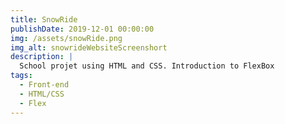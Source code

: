 ```yaml
---
title: SnowRide
publishDate: 2019-12-01 00:00:00
img: /assets/snowRide.png
img_alt: snowrideWebsiteScreenshort
description: |
  School projet using HTML and CSS. Introduction to FlexBox
tags:
  - Front-end
  - HTML/CSS
  - Flex
---
```


